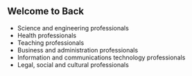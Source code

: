 ## Welcome to Back
- Science and engineering professionals
- Health professionals
- Teaching professionals
- Business and administration professionals
- Information and communications technology professionals
- Legal, social and cultural professionals
